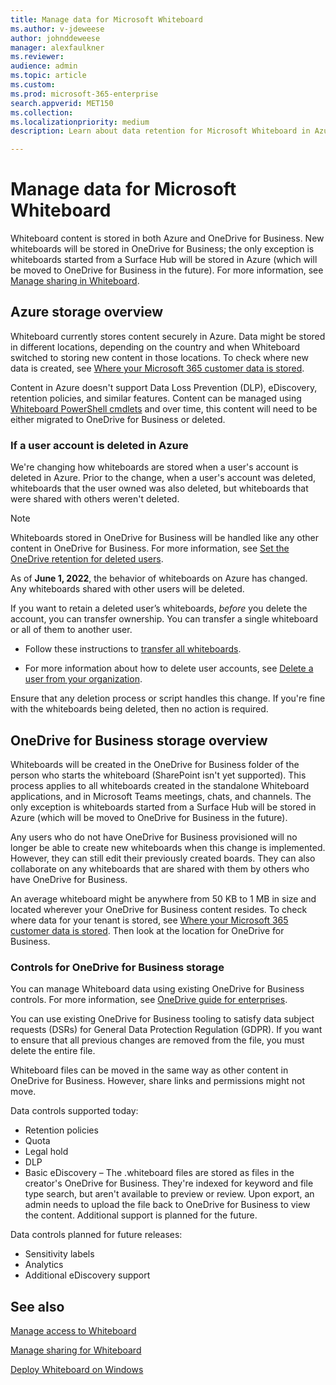 ```yaml
---
title: Manage data for Microsoft Whiteboard
ms.author: v-jdeweese
author: johnddeweese
manager: alexfaulkner
ms.reviewer: 
audience: admin
ms.topic: article
ms.custom: 
ms.prod: microsoft-365-enterprise
search.appverid: MET150
ms.collection: 
ms.localizationpriority: medium
description: Learn about data retention for Microsoft Whiteboard in Azure and OneDrive for Business.

---
```


# Manage data for Microsoft Whiteboard

Whiteboard content is stored in both Azure and OneDrive for Business. New whiteboards will be stored in OneDrive for Business; the only exception is whiteboards started from a Surface Hub will be stored in Azure (which will be moved to OneDrive for Business in the future). For more information, see [Manage sharing in Whiteboard](manage-sharing-organizations.md).

## Azure storage overview

Whiteboard currently stores content securely in Azure. Data might be stored in different locations, depending on the country and when Whiteboard switched to storing new content in those locations. To check where new data is created, see [Where your Microsoft 365 customer data is stored](/microsoft-365/enterprise/o365-data-locations). 

Content in Azure doesn't support Data Loss Prevention (DLP), eDiscovery, retention policies, and similar features. Content can be managed using [Whiteboard PowerShell cmdlets](/powershell/module/whiteboard/) and over time, this content will need to be either migrated to OneDrive for Business or deleted.

### If a user account is deleted in Azure

We're changing how whiteboards are stored when a user's account is deleted in Azure. Prior to the change, when a user's account was deleted, whiteboards that the user owned was also deleted, but whiteboards that were shared with others weren't deleted.

>[!NOTE]
> Whiteboards stored in OneDrive for Business will be handled like any other content in OneDrive for Business. For more information, see [Set the OneDrive retention for deleted users](/onedrive/set-retention).

As of **June 1, 2022**, the behavior of whiteboards on Azure has changed. Any whiteboards shared with other users will be deleted.

If you want to retain a deleted user’s whiteboards, *before* you delete the account, you can transfer ownership. You can transfer a single whiteboard or all of them to another user. 

- Follow these instructions to [transfer all whiteboards](/powershell/module/whiteboard/invoke-transferallwhiteboards).

- For more information about how to delete user accounts, see [Delete a user from your organization](/microsoft-365/admin/add-users/delete-a-user).

Ensure that any deletion process or script handles this change. If you're fine with the whiteboards being deleted, then no action is required. 

## OneDrive for Business storage overview

Whiteboards will be created in the OneDrive for Business folder of the person who starts the whiteboard (SharePoint isn't yet supported). This process applies to all whiteboards created in the standalone Whiteboard applications, and in Microsoft Teams meetings, chats, and channels. The only exception is whiteboards started from a Surface Hub will be stored in Azure (which will be moved to OneDrive for Business in the future).

Any users who do not have OneDrive for Business provisioned will no longer be able to create new whiteboards when this change is implemented. However, they can still edit their previously created boards. They can also collaborate on any whiteboards that are shared with them by others who have OneDrive for Business.

An average whiteboard might be anywhere from 50 KB to 1 MB in size and located wherever your OneDrive for Business content resides. To check where data for your tenant is stored, see [Where your Microsoft 365 customer data is stored](/microsoft-365/enterprise/o365-data-locations). Then look at the location for OneDrive for Business.

### Controls for OneDrive for Business storage 

You can manage Whiteboard data using existing OneDrive for Business controls. For more information, see [OneDrive guide for enterprises](/onedrive/plan-onedrive-enterprise).

You can use existing OneDrive for Business tooling to satisfy data subject requests (DSRs) for General Data Protection Regulation (GDPR). If you want to ensure that all previous changes are removed from the file, you must delete the entire file.

Whiteboard files can be moved in the same way as other content in OneDrive for Business. However, share links and permissions might not move.

Data controls supported today:

- Retention policies
- Quota
- Legal hold
- DLP
- Basic eDiscovery – The .whiteboard files are stored as files in the creator's OneDrive for Business. They're indexed for keyword and file type search, but aren't available to preview or review. Upon export, an admin needs to upload the file back to OneDrive for Business to view the content. Additional support is planned for the future.

Data controls planned for future releases:

- Sensitivity labels
- Analytics
- Additional eDiscovery support

## See also

[Manage access to Whiteboard](manage-whiteboard-access-organizations.md)

[Manage sharing for Whiteboard](manage-sharing-organizations.md)

[Deploy Whiteboard on Windows](deploy-on-windows-organizations.md)


